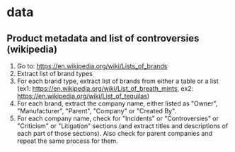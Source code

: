 # data

## Product metadata and list of controversies (wikipedia)

1. Go to: https://en.wikipedia.org/wiki/Lists_of_brands
2. Extract list of brand types
3. For each brand type, extract list of brands from either a table or a list (ex1: https://en.wikipedia.org/wiki/List_of_breath_mints, ex2: https://en.wikipedia.org/wiki/List_of_tequilas)
4. For each brand, extract the company name, either listed as "Owner", "Manufacturer", "Parent", "Company" or "Created By".
5. For each company name, check for "Incidents" or "Controversies" or "Criticism" or "Litigation" sections (and extract titles and descriptions of each part of those sections). Also check for parent companies and repeat the same process for them.

<!-- 1. Go to: https://en.wikipedia.org/wiki/Category:Lists_of_companies_by_industry
2. Extract list of companies -->
